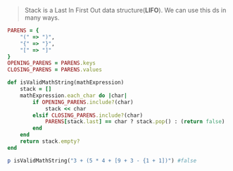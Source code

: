 > Stack is a Last In First Out data structure(**LIFO**). We can use this ds in many ways. 

```rb
PARENS = {
	"(" => ")",
	"{" => "}",
	"[" => "]"
}
OPENING_PARENS = PARENS.keys
CLOSING_PARENS = PARENS.values

def isValidMathString(mathExpression)
	stack = []
	mathExpression.each_char do |char|
		if OPENING_PARENS.include?(char)
			stack << char
		elsif CLOSING_PARENS.include?(char)
			PARENS[stack.last] == char ? stack.pop() : (return false)
		end
	end
	return stack.empty?
end

p isValidMathString("3 + (5 * 4 + [9 + 3 - {1 + 1])") #false
```
